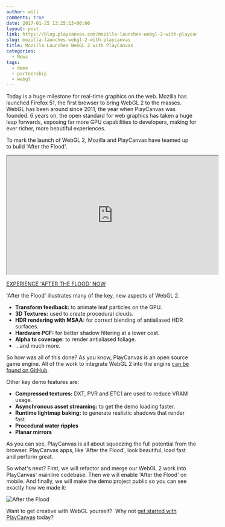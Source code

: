 ```yaml
---
author: will
comments: true
date: 2017-01-25 13:25:13+00:00
layout: post
link: https://blog.playcanvas.com/mozilla-launches-webgl-2-with-playcanvas/
slug: mozilla-launches-webgl-2-with-playcanvas
title: Mozilla Launches WebGL 2 with PlayCanvas
categories:
  - News
tags:
  - demo
  - partnership
  - webgl
---
```


Today is a huge milestone for real-time graphics on the web. Mozilla has launched Firefox 51, the first browser to bring WebGL 2 to the masses. WebGL has been around since 2011, the year when PlayCanvas was founded. 6 years on, the open standard for web graphics has taken a huge leap forwards, exposing far more GPU capabilities to developers, making for ever richer, more beautiful experiences.

To mark the launch of WebGL 2, Mozilla and PlayCanvas have teamed up to build 'After the Flood'.

<div className="iframe-container">
    <iframe loading="lazy" width="560" height="315" src="https://www.youtube.com/embed/paCu1qEK-RI" title="YouTube video player" allow="accelerometer; autoplay; clipboard-write; encrypted-media; gyroscope; picture-in-picture" allowfullscreen></iframe>
</div>

[EXPERIENCE 'AFTER THE FLOOD' NOW](http://aftertheflood.playcanvas.com)

'After the Flood' illustrates many of the key, new aspects of WebGL 2.

- **Transform feedback:** to animate leaf particles on the GPU.
- **3D Textures:** used to create procedural clouds.
- **HDR rendering with MSAA:** for correct blending of antialiased HDR surfaces.
- **Hardware PCF:** for better shadow filtering at a lower cost.
- **Alpha to coverage:** to render antialiased foliage.
- ...and much more.

So how was all of this done? As you know, PlayCanvas is an open source game engine. All of the work to integrate WebGL 2 into the engine [can be found on GitHub](https://github.com/playcanvas/engine/pull/784).

Other key demo features are:

- **Compressed textures:** DXT, PVR and ETC1 are used to reduce VRAM usage.
- **Asynchronous asset streaming:** to get the demo loading faster.
- **Runtime lightmap baking:** to generate realistic shadows that render fast.
- **Procedural water ripples**
- **Planar mirrors**

As you can see, PlayCanvas is all about squeezing the full potential from the browser. PlayCanvas apps, like 'After the Flood', look beautiful, load fast and perform great.

So what's next? First, we will refactor and merge our WebGL 2 work into PlayCanvas' mainline codebase. Then we will enable 'After the Flood' on mobile. And finally, we will make the demo project public so you can see exactly how we made it:

![After the Flood](/img/editor-after-the-flood.png)

Want to get creative with WebGL yourself?  Why not [get started with PlayCanvas](https://playcanvas.com) today?
